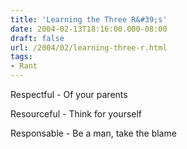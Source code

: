 ```yaml
---
title: 'Learning the Three R&#39;s'
date: 2004-02-13T18:16:00.000-08:00
draft: false
url: /2004/02/learning-three-r.html
tags: 
- Rant
---
```


Respectful - Of your parents

Resourceful - Think for yourself

Responsable - Be a man, take the blame